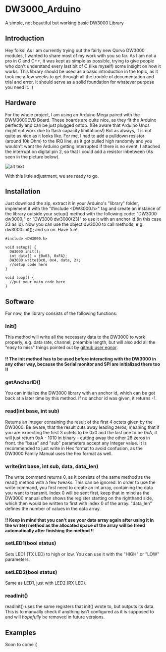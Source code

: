 # DW3000_Arduino
A simple, not beautiful but working basic DW3000 Library

## Introduction
Hey folks!
As I am currently trying out the fairly new Qorvo DW3000 modules, I wanted to share most of my work with you so far. As I am not a pro in C and C++, it was kept as simple as possible, trying to give people who don't understand every last bit of C (like myself) some insight on how it works.
This library should be used as a basic introduction in the topic, as it took me a few weeks to get through all the trouble of documentation and trial and error. It should serve as a solid foundation for whatever purpose you need it. :)

## Hardware
For the whole project, I am using an Arduino Mega paired with the DWM3000EVB Board. These boards are quite nice, as they fit the Arduino perfectly and can be just plugged ontop. (!Be aware that Arduino Unos might not work due to flash capacity limitations!)
But as always, it is not quite as nice as it looks like. For me, I had to add a pulldown resistor (around 10k Ohm) to the IRQ line, as it got pulled high randomly and you wouldn't want the Arduino getting interrupted if there is no event. I attached the interrupt on digital pin 2, so that I could add a resistor inbetween (As seen in the picture below).

![alt text](https://i.ibb.co/Bcj6gdF/arduino-DW3000-Pulldown.png)

With this little adjustment, we are ready to go.

## Installation
Just download the zip, extract it in your Arduino's "library" folder, implement it with the "#include <DW3000.h>" tag and create an instance of the library outside your setup() method with the following code: "DW3000 dw3000;" or "DW3000 dw3000(23)" to use it with an anchor id (in this case 23 as id). Now you can use the object dw3000 to call methods, e.g. dw3000.init(); and so on.
Have fun!

```
#include <DW3000.h>

void setup() {
  DW3000.init();
  int data[] = {0x03, 0xFA};
  DW3000.write(0x0, 0x4, data, 2);
  //setup code here
}

void loop() {
  //put your main code here
}
```

## Software
For now, the library consists of the following functions:

### init()
This method will write all the necessary data to the DW3000 to work properly, e.g. data rate, channel, preamble length, but will also add all the "easy to miss" things pointed out by [github user egnor](https://gist.github.com/egnor/455d510e11c22deafdec14b09da5bf54).
#### !! The init method has to be used before interacting with the DW3000 in any other way, because the Serial monitor and SPI are initialized there too !!

### getAnchorID()
You can initialize the DW3000 library with an anchor id, which can be got back at a later time by this method. If no anchor id was given, it returns -1.

### read(int base, int sub)
Returns an Integer containing the result of the first 4 octets given by the DW3000. 
Be aware, that the result cuts away leading zeros, meaning that if you are expecting the first 3 octets to be 0x0 and the last one to be 0xA, it will just return 0xA - 1010 in binary - cutting away the other 28 zeros in front.
the "base" and "sub" parameters accept any Integer value. It is recommended to just write in Hex format to avoid confusion, as the DW3000 Family Manual uses the hex format as well. 

### write(int base, int sub, data, data_len)
The write command returns 0, as it consists of the same method as the read() method with a few tweaks. This can be ignored.
In order to use the write command, you first need to create an int array, containing the data you want to transmit. 
Index 0 will be sent first, keep that in mind as the DW3000 manual often shows the register starting on the righthand side, which then would be written to first with index 0 of the array.
"data_len" defines the number of values in the data array. 
#### !! Keep in mind that you can't use your data array again after using it in the write() method as the allocated space of the array will be freed automatically after finishing the method !!

### setLED1(bool status)
Sets LED1 (TX LED) to high or low. You can use it with the "HIGH" or "LOW" parameters.

### setLED2(bool status)
Same as LED1, just with LED2 (RX LED).

### readInit()
readInit() uses the same registers that init() wrote to, but outputs its data. This is to manually check if anything isn't configured as it is supposed to and will *hopefully* be removed in future versions. 

## Examples
Soon to come :)




